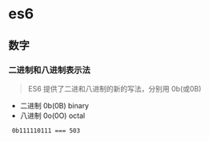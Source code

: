 # es6

## 数字

### 二进制和八进制表示法

> ES6 提供了二进和八进制的新的写法，分别用 0b(或0B)

* 二进制 0b(0B) binary
* 八进制 0o(0O) octal

```
 0b111110111 === 503 

```
